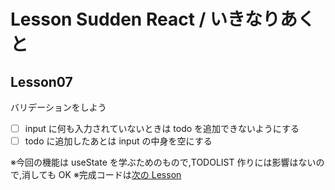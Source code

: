 # Lesson Sudden React / いきなりあくと

## Lesson07

バリデーションをしよう

- [ ] input に何も入力されていないときは todo を追加できないようにする
- [ ] todo に追加したあとは input の中身を空にする

※今回の機能は useState を学ぶためのもので,TODOLIST 作りには影響はないので,消しても OK
※完成コードは[次の Lesson](/lesson05)
